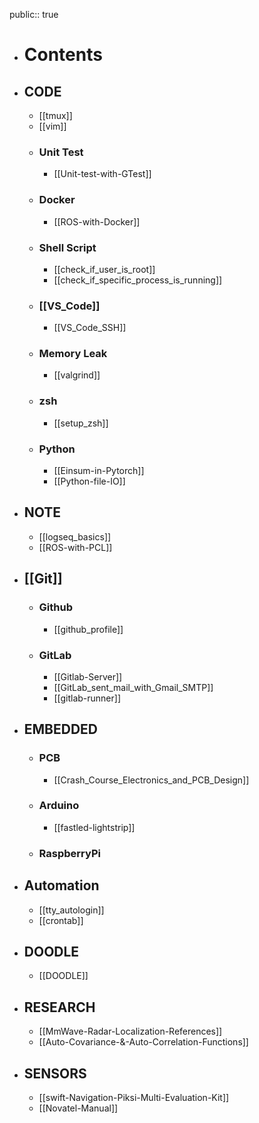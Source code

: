public:: true

- # Contents
- ## CODE
	- [[tmux]]
	- [[vim]]
	- ### Unit Test
		- [[Unit-test-with-GTest]]
	- ### Docker
		- [[ROS-with-Docker]]
	- ### Shell Script
		- [[check_if_user_is_root]]
		- [[check_if_specific_process_is_running]]
	- ### [[VS_Code]]
		- [[VS_Code_SSH]]
	- ### Memory Leak
		- [[valgrind]]
	- ### zsh
		- [[setup_zsh]]
	- ### Python
		- [[Einsum-in-Pytorch]]
		- [[Python-file-IO]]
- ## NOTE
	- [[logseq_basics]]
	- [[ROS-with-PCL]]
- ## [[Git]]
	- ### Github
		- [[github_profile]]
	- ### GitLab
		- [[Gitlab-Server]]
		- [[GitLab_sent_mail_with_Gmail_SMTP]]
		- [[gitlab-runner]]
- ## EMBEDDED
	- ### PCB
		- [[Crash_Course_Electronics_and_PCB_Design]]
	- ### Arduino
		- [[fastled-lightstrip]]
	- ### RaspberryPi
- ## Automation
	- [[tty_autologin]]
	- [[crontab]]
- ## DOODLE
	- [[DOODLE]]
- ## RESEARCH
	- [[MmWave-Radar-Localization-References]]
	- [[Auto-Covariance-&-Auto-Correlation-Functions]]
- ## SENSORS
	- [[swift-Navigation-Piksi-Multi-Evaluation-Kit]]
	- [[Novatel-Manual]]